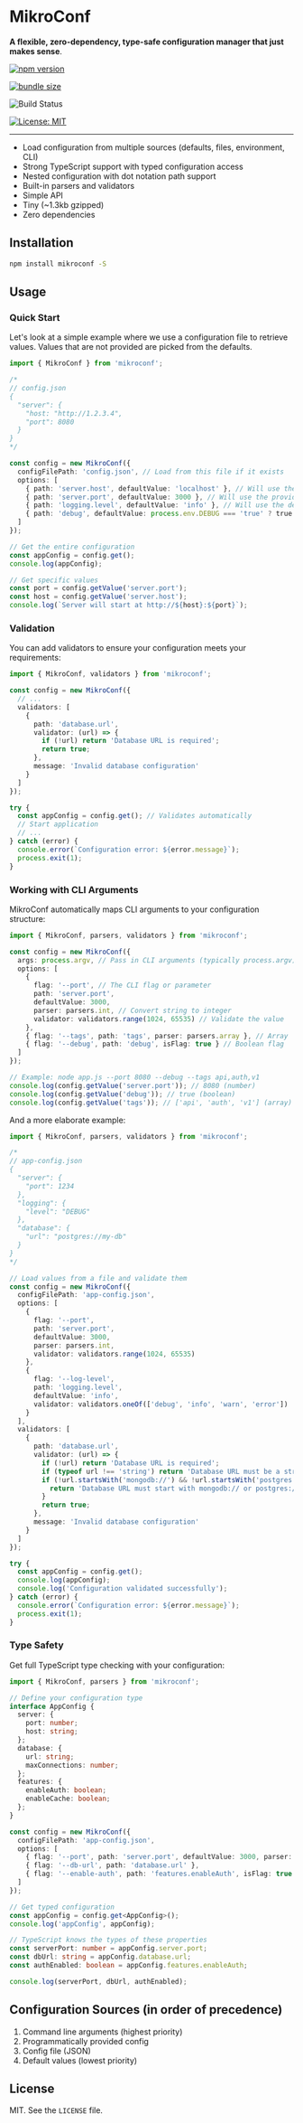# MikroConf

**A flexible, zero-dependency, type-safe configuration manager that just makes sense**.

[![npm version](https://img.shields.io/npm/v/mikroconf.svg)](https://www.npmjs.com/package/mikroconf)

[![bundle size](https://img.shields.io/bundlephobia/minzip/mikroconf)](https://bundlephobia.com/package/mikroconf)

![Build Status](https://github.com/mikaelvesavuori/mikroconf/workflows/main/badge.svg)

[![License: MIT](https://img.shields.io/badge/License-MIT-blue.svg)](https://opensource.org/licenses/MIT)

---

- Load configuration from multiple sources (defaults, files, environment, CLI)
- Strong TypeScript support with typed configuration access
- Nested configuration with dot notation path support
- Built-in parsers and validators
- Simple API
- Tiny (~1.3kb gzipped)
- Zero dependencies

## Installation

```bash
npm install mikroconf -S
```

## Usage

### Quick Start

Let's look at a simple example where we use a configuration file to retrieve values. Values that are not provided are picked from the defaults.

```typescript
import { MikroConf } from 'mikroconf';

/*
// config.json
{
  "server": {
    "host: "http://1.2.3.4",
    "port": 8080
  }
}
*/

const config = new MikroConf({
  configFilePath: 'config.json', // Load from this file if it exists
  options: [
    { path: 'server.host', defaultValue: 'localhost' }, // Will use the provided value
    { path: 'server.port', defaultValue: 3000 }, // Will use the provided value
    { path: 'logging.level', defaultValue: 'info' }, // Will use the default value
    { path: 'debug', defaultValue: process.env.DEBUG === 'true' ? true : false } // Will use the default value
  ]
});

// Get the entire configuration
const appConfig = config.get();
console.log(appConfig);

// Get specific values
const port = config.getValue('server.port');
const host = config.getValue('server.host');
console.log(`Server will start at http://${host}:${port}`);
```

### Validation

You can add validators to ensure your configuration meets your requirements:

```typescript
import { MikroConf, validators } from 'mikroconf';

const config = new MikroConf({
  // ...
  validators: [
    {
      path: 'database.url',
      validator: (url) => {
        if (!url) return 'Database URL is required';
        return true;
      },
      message: 'Invalid database configuration'
    }
  ]
});

try {
  const appConfig = config.get(); // Validates automatically
  // Start application
  // ...
} catch (error) {
  console.error(`Configuration error: ${error.message}`);
  process.exit(1);
}
```

### Working with CLI Arguments

MikroConf automatically maps CLI arguments to your configuration structure:

```typescript
import { MikroConf, parsers, validators } from 'mikroconf';

const config = new MikroConf({
  args: process.argv, // Pass in CLI arguments (typically process.argv)
  options: [
    {
      flag: '--port', // The CLI flag or parameter
      path: 'server.port',
      defaultValue: 3000,
      parser: parsers.int, // Convert string to integer
      validator: validators.range(1024, 65535) // Validate the value
    },
    { flag: '--tags', path: 'tags', parser: parsers.array }, // Array
    { flag: '--debug', path: 'debug', isFlag: true } // Boolean flag
  ]
});

// Example: node app.js --port 8080 --debug --tags api,auth,v1
console.log(config.getValue('server.port')); // 8080 (number)
console.log(config.getValue('debug')); // true (boolean)
console.log(config.getValue('tags')); // ['api', 'auth', 'v1'] (array)
```

And a more elaborate example:

```typescript
import { MikroConf, parsers, validators } from 'mikroconf';

/*
// app-config.json
{
  "server": {
    "port": 1234
  },
  "logging": {
    "level": "DEBUG"
  },
  "database": {
    "url": "postgres://my-db"
  }
}
*/

// Load values from a file and validate them
const config = new MikroConf({
  configFilePath: 'app-config.json',
  options: [
    {
      flag: '--port',
      path: 'server.port',
      defaultValue: 3000,
      parser: parsers.int,
      validator: validators.range(1024, 65535)
    },
    {
      flag: '--log-level',
      path: 'logging.level',
      defaultValue: 'info',
      validator: validators.oneOf(['debug', 'info', 'warn', 'error'])
    }
  ],
  validators: [
    {
      path: 'database.url',
      validator: (url) => {
        if (!url) return 'Database URL is required';
        if (typeof url !== 'string') return 'Database URL must be a string';
        if (!url.startsWith('mongodb://') && !url.startsWith('postgres://')) {
          return 'Database URL must start with mongodb:// or postgres://';
        }
        return true;
      },
      message: 'Invalid database configuration'
    }
  ]
});

try {
  const appConfig = config.get();
  console.log(appConfig);
  console.log('Configuration validated successfully');
} catch (error) {
  console.error(`Configuration error: ${error.message}`);
  process.exit(1);
}
```

### Type Safety

Get full TypeScript type checking with your configuration:

```typescript
import { MikroConf, parsers } from 'mikroconf';

// Define your configuration type
interface AppConfig {
  server: {
    port: number;
    host: string;
  };
  database: {
    url: string;
    maxConnections: number;
  };
  features: {
    enableAuth: boolean;
    enableCache: boolean;
  };
}

const config = new MikroConf({
  configFilePath: 'app-config.json',
  options: [
    { flag: '--port', path: 'server.port', defaultValue: 3000, parser: parsers.int },
    { flag: '--db-url', path: 'database.url' },
    { flag: '--enable-auth', path: 'features.enableAuth', isFlag: true }
  ]
});

// Get typed configuration
const appConfig = config.get<AppConfig>();
console.log('appConfig', appConfig);

// TypeScript knows the types of these properties
const serverPort: number = appConfig.server.port;
const dbUrl: string = appConfig.database.url;
const authEnabled: boolean = appConfig.features.enableAuth;

console.log(serverPort, dbUrl, authEnabled);
```

## Configuration Sources (in order of precedence)

1. Command line arguments (highest priority)
2. Programmatically provided config
3. Config file (JSON)
4. Default values (lowest priority)

## License

MIT. See the `LICENSE` file.
